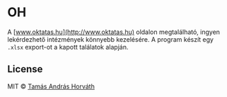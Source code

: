 # OH

A [www.oktatas.hu](http://www.oktatas.hu) oldalon megtalálható, ingyen lekérdezhető intézmények könnyebb kezelésére.
A program készít egy ```.xlsx``` export-ot a kapott találatok alapján.




## License

MIT © [Tamás András Horváth](https://github.com/icetee)
